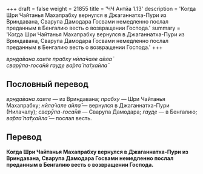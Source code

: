 +++
draft = false
weight = 21855
title = 'ЧЧ Антйа 1.13'
description = 'Когда Шри Чайтанья Махапрабху вернулся в Джаганнатха-Пури из Вриндавана, Сварупа Дамодара Госвами немедленно послал преданным в Бенгалию весть о возвращении Господа.'
summary = 'Когда Шри Чайтанья Махапрабху вернулся в Джаганнатха-Пури из Вриндавана, Сварупа Дамодара Госвами немедленно послал преданным в Бенгалию весть о возвращении Господа.'
+++

_вр̣нда̄вана хаите прабху нӣла̄чале а̄ила̄  
сварӯпа-госа̄н̃и гауд̣е ва̄рта̄ па̄т̣ха̄ила̄_

## Пословный перевод

_вр̣нда̄вана_ _хаите_ — из Вриндавана; _прабху_ — Шри Чайтанья Махапрабху; _нӣла̄чале_ _а̄ила̄_ — вернулся в Джаганнатха-Пури (Нилачалу); _сварӯпа_\-_госа̄н̃и_ — Сварупа Дамодара; _гауд̣е_ — в Бенгалию; _ва̄рта̄_ _па̄т̣ха̄ила̄_ — послал весть.

## Перевод

**Когда Шри Чайтанья Махапрабху вернулся в Джаганнатха-Пури из Вриндавана, Сварупа Дамодара Госвами немедленно послал преданным в Бенгалию весть о возвращении Господа.**
